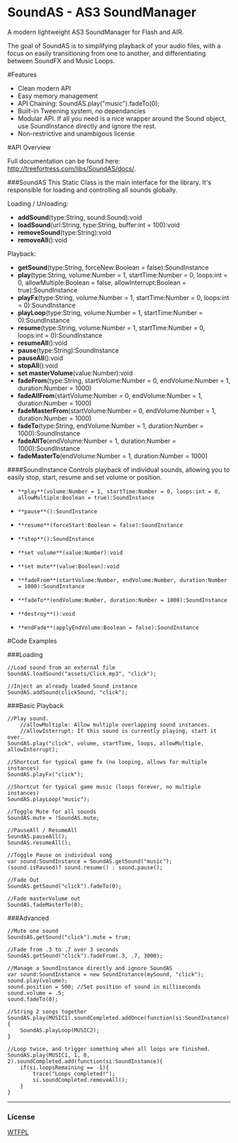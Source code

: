 [license]: https://github.com/treefortress/SoundAS/raw/master/license.txt

SoundAS - AS3 SoundManager
==========================

A modern lightweight AS3 SoundManager for Flash and AIR. 

The goal of SoundAS is to simplifying playback of your audio files, with a focus on easily transitioning from one to another, and differentiating between SoundFX and Music Loops.

#Features
* Clean modern API
* Easy memory management
* API Chaining: SoundAS.play("music").fadeTo(0);
* Built-in Tweening system, no dependancies
* Modular API. If all you need is a nice wrapper around the Sound object, use SoundInstance directly and ignore the rest.
* Non-restrictive and unambigous license

#API Overview

Full documentation can be found here: http://treefortress.com/libs/SoundAS/docs/.

###SoundAS
This Static Class is the main interface for the library. It's responsible for loading and controlling all sounds globally.

Loading / Unloading: 

*    **addSound**(type:String, sound:Sound):void
*    **loadSound**(url:String, type:String, buffer:int = 100):void
*    **removeSound**(type:String):void
*    **removeAll**():void

Playback:

*    **getSound**(type:String, forceNew:Boolean = false):SoundInstance
*    **play**(type:String, volume:Number = 1, startTime:Number = 0, loops:int = 0, allowMultiple:Boolean = false, allowInterrupt:Boolean = true):SoundInstance
*    **playFx**(type:String, volume:Number = 1, startTime:Number = 0, loops:int = 0):SoundInstance
*    **playLoop**(type:String, volume:Number = 1, startTime:Number = 0):SoundInstance
*    **resume**(type:String, volume:Number = 1, startTime:Number = 0, loops:int = 0):SoundInstance
*    **resumeAll**():void
*    **pause**(type:String):SoundInstance
*    **pauseAll**():void
*    **stopAll**():void
*    **set masterVolume**(value:Number):void
*    **fadeFrom**(type:String, startVolume:Number = 0, endVolume:Number = 1, duration:Number = 1000)    
*    **fadeAllFrom**(startVolume:Number = 0, endVolume:Number = 1, duration:Number = 1000)
*    **fadeMasterFrom**(startVolume:Number = 0, endVolume:Number = 1, duration:Number = 1000)    
*    **fadeTo**(type:String, endVolume:Number = 1, duration:Number = 1000):SoundInstance
*    **fadeAllTo**(endVolume:Number = 1, duration:Number = 1000):SoundInstance
*    **fadeMasterTo**(endVolume:Number = 1, duration:Number = 1000)    

####SoundInstance
Controls playback of individual sounds, allowing you to easily stop, start, resume and set volume or position.

*     **play**(volume:Number = 1, startTime:Number = 0, loops:int = 0, allowMultiple:Boolean = true):SoundInstance
*     **pause**():SoundInstance
*     **resume**(forceStart:Boolean = false):SoundInstance
*     **stop**():SoundInstance
*     **set volume**(value:Number):void
*     **set mute**(value:Boolean):void
*     **fadeFrom**(startVolume:Number, endVolume:Number, duration:Number = 1000):SoundInstance
*     **fadeTo**(endVolume:Number, duration:Number = 1000):SoundInstance
*     **destroy**():void
*     **endFade**(applyEndVolume:Boolean = false):SoundInstance

#Code Examples

###Loading

    //Load sound from an external file
    SoundAS.loadSound("assets/Click.mp3", "click");

    //Inject an already loaded Sound instance
    SoundAS.addSound(clickSound, "click");

###Basic Playback

    //Play sound.
        //allowMultiple: Allow multiple overlapping sound instances.
        //allowInterrupt: If this sound is currently playing, start it over.
    SoundAS.play("click", volume, startTime, loops, allowMultiple, allowInterrupt);

    //Shortcut for typical game fx (no looping, allows for multiple instances)
    SoundAS.playFx("click");

    //Shortcut for typical game music (loops forever, no multiple instances)
    SoundAS.playLoop("music");

    //Toggle Mute for all sounds
    SoundAS.mute = !SoundAS.mute;

    //PauseAll / ResumeAll
    SoundAS.pauseAll();
    SoundAS.resumeAll();
     
    //Toggle Pause on individual song
    var sound:SoundInstance = SoundAS.getSound("music");
    (sound.isPaused)? sound.resume() : sound.pause();

    //Fade Out
    SoundAS.getSound("click").fadeTo(0);

    //Fade masterVolume out
    SoundAS.fadeMasterTo(0);

###Advanced 

    //Mute one sound
    SoundsAS.getSound("click").mute = true;

    //Fade from .3 to .7 over 3 seconds
    SoundAS.getSound("click").fadeFrom(.3, .7, 3000);

	//Manage a SoundInstance directly and ignore SoundAS
    var sound:SoundInstance = new SoundInstance(mySound, "click");
    sound.play(volume);
    sound.position = 500; //Set position of sound in milliseconds
    sound.volume = .5; 
	sound.fadeTo(0);

    //String 2 songs together
    SoundAS.play(MUSIC1).soundCompleted.addOnce(function(si:SoundInstance){
        SoundAS.playLoop(MUSIC2);
    }

    //Loop twice, and trigger something when all loops are finished.
    SoundAS.play(MUSIC1, 1, 0, 2).soundCompleted.add(function(si:SoundInstance){
        if(si.loopsRemaining == -1){
            trace("Loops completed!");
            si.soundCompleted.removeAll();
        }
    }

---
### License
[WTFPL][license]

